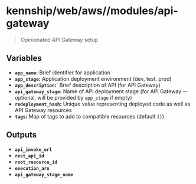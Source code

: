 # kennship/web/aws//modules/api-gateway

> Opinionated API Gateway setup

## Variables

- **`app_name`:** Brief identifier for application
- **`app_stage`:** Application deployment environment (dev, test, prod)
- **`app_description`:**` Brief description of API (for API Gateway)
- **`api_gateway_stage`:** Name of API deployment stage (for API Gateway -- optional, will be provided by `app_stage` if empty)
- **`redeployment_hash`:** Unique value representing deployed code as well as API Gateway resources
- **`tags`:** Map of tags to add to compatible resources (default `{}`)

## Outputs

- **`api_invoke_url`**
- **`rest_api_id`**
- **`root_resource_id`**
- **`execution_arn`**
- **`api_gateway_stage_name`**